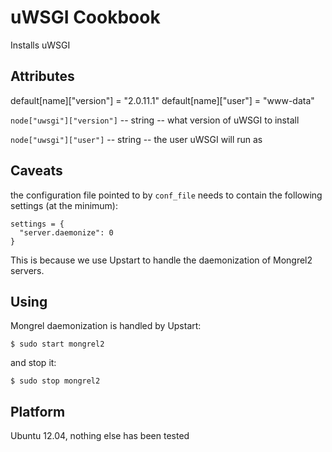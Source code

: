 # uWSGI Cookbook

Installs uWSGI


## Attributes


default[name]["version"] = "2.0.11.1"
default[name]["user"] = "www-data"


`node["uwsgi"]["version"]` -- string -- what version of uWSGI to install

`node["uwsgi"]["user"]` -- string -- the user uWSGI will run as


## Caveats

the configuration file pointed to by `conf_file` needs to contain the following settings (at the minimum):

    settings = {
      "server.daemonize": 0
    }

This is because we use Upstart to handle the daemonization of Mongrel2 servers.

## Using 

Mongrel daemonization is handled by Upstart:

    $ sudo start mongrel2

and stop it:

    $ sudo stop mongrel2
  
## Platform

Ubuntu 12.04, nothing else has been tested

